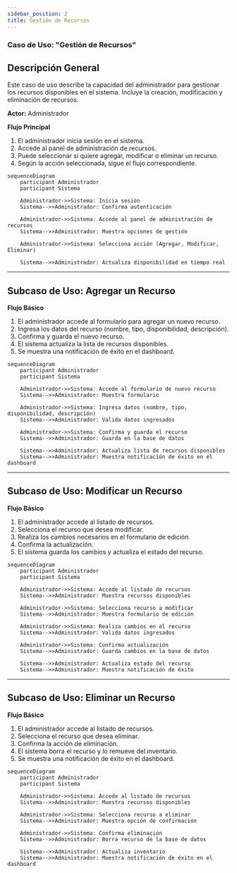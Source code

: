 ```yaml
---
sidebar_position: 2
title: Gestión de Recursos
---
```



### Caso de Uso: "Gestión de Recursos"

## Descripción General
Este caso de uso describe la capacidad del administrador para gestionar los recursos disponibles en el sistema. Incluye la creación, modificación y eliminación de recursos.


**Actor:** Administrador  

**Flujo Principal**
1. El administrador inicia sesión en el sistema.
2. Accede al panel de administración de recursos.
3. Puede seleccionar si quiere agregar, modificar o eliminar un recurso.
4. Según la acción seleccionada, sigue el flujo correspondiente.

``` mermaid
sequenceDiagram
    participant Administrador
    participant Sistema

    Administrador->>Sistema: Inicia sesión
    Sistema-->>Administrador: Confirma autenticación

    Administrador->>Sistema: Accede al panel de administración de recursos
    Sistema-->>Administrador: Muestra opciones de gestión

    Administrador->>Sistema: Selecciona acción (Agregar, Modificar, Eliminar)

    Sistema-->>Administrador: Actualiza disponibilidad en tiempo real

```

---

## Subcaso de Uso: Agregar un Recurso
**Flujo Básico**
1. El administrador accede al formulario para agregar un nuevo recurso.
2. Ingresa los datos del recurso (nombre, tipo, disponibilidad, descripción).
3. Confirma y guarda el nuevo recurso.
4. El sistema actualiza la lista de recursos disponibles.
5. Se muestra una notificación de éxito en el dashboard.

```mermaid
sequenceDiagram
    participant Administrador
    participant Sistema

    Administrador->>Sistema: Accede al formulario de nuevo recurso
    Sistema-->>Administrador: Muestra formulario

    Administrador->>Sistema: Ingresa datos (nombre, tipo, disponibilidad, descripción)
    Sistema-->>Administrador: Valida datos ingresados

    Administrador->>Sistema: Confirma y guarda el recurso
    Sistema-->>Administrador: Guarda en la base de datos

    Sistema-->>Administrador: Actualiza lista de recursos disponibles
    Sistema-->>Administrador: Muestra notificación de éxito en el dashboard
```
---

## Subcaso de Uso: Modificar un Recurso
**Flujo Básico**
1. El administrador accede al listado de recursos.
2. Selecciona el recurso que desea modificar.
3. Realiza los cambios necesarios en el formulario de edición.
4. Confirma la actualización.
5. El sistema guarda los cambios y actualiza el estado del recurso.

```mermaid
sequenceDiagram
    participant Administrador
    participant Sistema

    Administrador->>Sistema: Accede al listado de recursos
    Sistema-->>Administrador: Muestra recursos disponibles

    Administrador->>Sistema: Selecciona recurso a modificar
    Sistema-->>Administrador: Muestra formulario de edición

    Administrador->>Sistema: Realiza cambios en el recurso
    Sistema-->>Administrador: Valida datos ingresados

    Administrador->>Sistema: Confirma actualización
    Sistema-->>Administrador: Guarda cambios en la base de datos

    Sistema-->>Administrador: Actualiza estado del recurso
    Sistema-->>Administrador: Muestra notificación de éxito
```
--- 

## Subcaso de Uso: Eliminar un Recurso

**Flujo Básico**
1. El administrador accede al listado de recursos.
2. Selecciona el recurso que desea eliminar.
3. Confirma la acción de eliminación.
4. El sistema borra el recurso y lo remueve del inventario.
5. Se muestra una notificación de éxito en el dashboard.

```mermaid
sequenceDiagram
    participant Administrador
    participant Sistema

    Administrador->>Sistema: Accede al listado de recursos
    Sistema-->>Administrador: Muestra recursos disponibles

    Administrador->>Sistema: Selecciona recurso a eliminar
    Sistema-->>Administrador: Muestra opción de confirmación

    Administrador->>Sistema: Confirma eliminación
    Sistema-->>Administrador: Borra recurso de la base de datos

    Sistema-->>Administrador: Actualiza inventario
    Sistema-->>Administrador: Muestra notificación de éxito en el dashboard
```